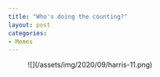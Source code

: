 ```yaml
---
title: "Who's doing the counting?"
layout: post
categories:
- Memes
---
```


<figure class="wp-block-image size-large">![](/assets/img/2020/09/harris-11.png)</figure>